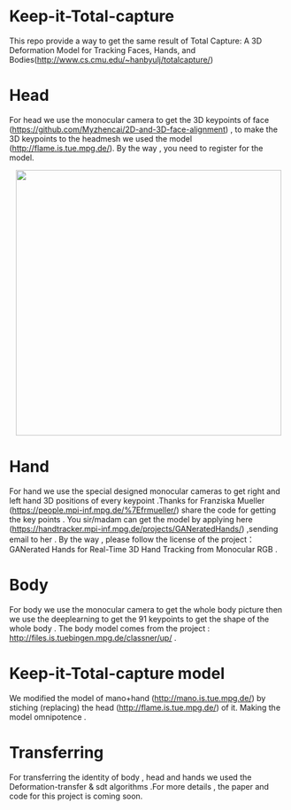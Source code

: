 # Keep-it-Total-capture
This repo provide a way to get the same result of Total Capture: A 3D Deformation Model for Tracking Faces, Hands, and Bodies(http://www.cs.cmu.edu/~hanbyulj/totalcapture/)

# Head
For head we use the  monocular camera to get the 3D keypoints of face (https://github.com/Myzhencai/2D-and-3D-face-alignment) , to make the 3D keypoints to the headmesh we used the model (http://flame.is.tue.mpg.de/). By the way , you need to register for the model.
<p align="center"><img src="doc/github_teaser.gif" align="center" width=480 height=auto/></p>

# Hand
For hand we use the special designed monocular cameras to get right and left hand 3D positions of every keypoint .Thanks for Franziska Mueller (https://people.mpi-inf.mpg.de/%7Efrmueller/) share the code for getting the key points . You sir/madam can get the model by applying here (https://handtracker.mpi-inf.mpg.de/projects/GANeratedHands/) ,sending email to her . By the way , please follow the license of the project：GANerated Hands for Real-Time 3D Hand Tracking from Monocular RGB .

# Body
For body we use the monocular camera to get the whole body picture then we use the deeplearning to get the 91 keypoints to get the shape of the whole body . The body model comes from the project : http://files.is.tuebingen.mpg.de/classner/up/ .

# Keep-it-Total-capture model
We modified the model of mano+hand (http://mano.is.tue.mpg.de/) by stiching (replacing) the head (http://flame.is.tue.mpg.de/) of it.
Making the model omnipotence .

# Transferring
For transferring the identity of body , head and hands we used the Deformation-transfer & sdt algorithms .For more details , the paper and code for this project is coming soon. 
